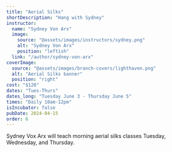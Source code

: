 ```yaml
---
title: "Aerial Silks"
shortDescription: "Hang with Sydney"
instructor:
  name: "Sydney Von Arx"
  image:
    source: "@assets/images/instructors/sydney.png"
    alt: "Sydney Von Arx"
    position: "leftish"
  link: "/author/sydney-von-arx"
coverImage:
  source: "@assets/images/branch-covers/lighthaven.png"
  alt: "Aerial Silks banner"
  position: "right"
cost: "$120"
dates: "Tues-Thurs"
dates_long: "Tuesday June 3 - Thursday June 5"
times: "Daily 10am-12pm"
isIncubator: false
pubDate: 2024-04-15
order: 6
---
```


Sydney Vox Arx will teach morning aerial silks classes Tuesday, Wednesday, and Thursday.
